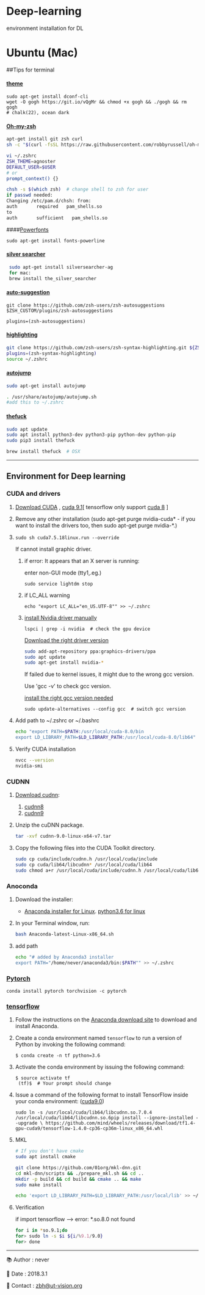 # Deep-learning
environment installation for DL

# Ubuntu (Mac)



##Tips for terminal

#### [theme](https://github.com/Mayccoll/Gogh)

```Sh
sudo apt-get install dconf-cli
wget -O gogh https://git.io/vQgMr && chmod +x gogh && ./gogh && rm gogh
# chalk(22), ocean dark
```

#### [Oh-my-zsh](https://github.com/robbyrussell/oh-my-zsh)

```sh
apt-get install git zsh curl
sh -c "$(curl -fsSL https://raw.githubusercontent.com/robbyrussell/oh-my-zsh/master/tools/install.sh)"

vi ~/.zshrc
ZSH_THEME=agnoster
DEFAULT_USER=$USER
# or
prompt_context() {}
```

```Bash
chsh -s $(which zsh)  # change shell to zsh for user
if passwd needed:
Changing /etc/pam.d/chsh: from:
auth       required   pam_shells.so
to
auth       sufficient   pam_shells.so
```

####[Powerfonts](https://github.com/powerline/fonts)

```Sh
sudo apt-get install fonts-powerline
```

#### [silver searcher](https://github.com/ggreer/the_silver_searcher)

```sh
 sudo apt-get install silversearcher-ag
 for mac:
 brew install the_silver_searcher
```

#### [auto-suggestion](https://github.com/zsh-users/zsh-autosuggestions)

```Sh
git clone https://github.com/zsh-users/zsh-autosuggestions $ZSH_CUSTOM/plugins/zsh-autosuggestions

plugins=(zsh-autosuggestions) 
```

#### [highlighting](https://github.com/zsh-users/zsh-syntax-highlighting/blob/master/INSTALL.md)

```sh
git clone https://github.com/zsh-users/zsh-syntax-highlighting.git ${ZSH_CUSTOM:-~/.oh-my-zsh/custom}/plugins/zsh-syntax-highlighting
plugins=(zsh-syntax-highlighting)
source ~/.zshrc
```

#### [autojump](https://github.com/wting/autojump)

```sh
sudo apt-get install autojump

. /usr/share/autojump/autojump.sh
#add this to ~/.zshrc
```

#### [thefuck](https://github.com/nvbn/thefuck)

```sh
sudo apt update
sudo apt install python3-dev python3-pip python-dev python-pip
sudo pip3 install thefuck
```

```sh
brew install thefuck  # OSX
```



-----



## Environment for Deep learning



### CUDA and drivers

1. [Download CUDA](https://developer.nvidia.com/cuda-downloads) , [cuda 9.1](https://developer.nvidia.com/compute/cuda/9.1/Prod/local_installers/cuda_9.1.85_387.26_linux)[ tensorflow only support [cuda 8](https://developer.nvidia.com/compute/cuda/8.0/Prod2/local_installers/cuda_8.0.61_375.26_linux-run)  ]

2. Remove any other installation (sudo apt-get purge nvidia-cuda* - if you want to install the drivers too, then sudo apt-get purge nvidia-*.)

3. ```
   sudo sh cuda7.5.18linux.run --override
   ```

   If cannot install graphic driver.

   1. if error: It appears that an X server is running:

      enter non-GUI mode (tty1,.eg.)

      ```
      sudo service lightdm stop
      ```

   2. if LC_ALL warning

      ```
      echo "export LC_ALL="en_US.UTF-8"" >> ~/.zshrc
      ```

   3. [install Nvidia driver manually](https://askubuntu.com/questions/851069/latest-nvidia-driver-on-ubuntu-16-04)

      ```
      lspci | grep -i nvidia  # check the gpu device
      ```

      [Download the right driver version](http://www.nvidia.com/Download/index.aspx?lang=en-us)

      ```Bash
      sudo add-apt-repository ppa:graphics-drivers/ppa
      sudo apt update
      sudo apt-get install nvidia-*
      ```

      If failed due to kernel issues, it might due to the wrong gcc version.

      Use 'gcc -v' to check gcc version.

      [install the right gcc version needed](https://gist.github.com/application2000/73fd6f4bf1be6600a2cf9f56315a2d91)

      ```
      sudo update-alternatives --config gcc  # switch gcc version
      ```

4. Add path to ~/.zshrc or ~/.bashrc

   ```sh
   echo "export PATH=$PATH:/usr/local/cuda-8.0/bin
   export LD_LIBRARY_PATH=$LD_LIBRARY_PATH:/usr/local/cuda-8.0/lib64" >> ~/.zshrc
   ```

5. Verify CUDA installation

   ```sh
   nvcc --version 
   nvidia-smi
   ```

### CUDNN

1. [Download cudnn](https://developer.nvidia.com/cudnn):

   1. [cudnn8](https://www.dropbox.com/s/8d77zlu6l13ueop/cudnn-8.0-linux-x64-v7.1.tar?dl=0)
   2. [cudnn9](https://www.dropbox.com/s/twhhs5xwv5wu3l7/cudnn-9.0-linux-x64-v7.tar?dl=0)

2. Unzip the cuDNN package.

   ```Bash
   tar -xvf cudnn-9.0-linux-x64-v7.tar
   ```

3. Copy the following files into the CUDA Toolkit directory.

   ```bash
   sudo cp cuda/include/cudnn.h /usr/local/cuda/include
   sudo cp cuda/lib64/libcudnn* /usr/local/cuda/lib64
   sudo chmod a+r /usr/local/cuda/include/cudnn.h /usr/local/cuda/lib64/libcudnn*
   ```




### Anoconda

1. Download the installer:

   - [Anaconda installer for Linux](https://www.anaconda.com/download/).  [python3.6 for linux](https://repo.continuum.io/archive/Anaconda3-5.1.0-Linux-x86_64.sh)

2. In your Terminal window, run:

   ```Bash
   bash Anaconda-latest-Linux-x86_64.sh
   ```

3. add path

   ```bash
   echo "# added by Anaconda3 installer
   export PATH="/home/never/anaconda3/bin:$PATH"" >> ~/.zshrc
   ```

### [Pytorch](http://pytorch.org)

```
conda install pytorch torchvision -c pytorch
```



### [tensorflow](https://www.tensorflow.org/install/install_linux#InstallingAnaconda)

1. Follow the instructions on the [Anaconda download site](https://www.continuum.io/downloads) to download and install Anaconda.

2. Create a conda environment named `tensorflow` to run a version of Python by invoking the following command:

   ```
   $ conda create -n tf python=3.6
   ```

3. Activate the conda environment by issuing the following command:

   ```
   $ source activate tf
    (tf)$  # Your prompt should change 
   ```

4. Issue a command of the following format to install TensorFlow inside your conda environment: ([cuda9.0](https://github.com/mind/wheels/releases/tag/tf1.4-gpu-cuda9))

   ```
   sudo ln -s /usr/local/cuda/lib64/libcudnn.so.7.0.4 /usr/local/cuda/lib64/libcudnn.so.6pip install --ignore-installed --upgrade \ https://github.com/mind/wheels/releases/download/tf1.4-gpu-cuda9/tensorflow-1.4.0-cp36-cp36m-linux_x86_64.whl
   ```

5. MKL

   ```Bash
   # If you don't have cmake
   sudo apt install cmake

   git clone https://github.com/01org/mkl-dnn.git
   cd mkl-dnn/scripts && ./prepare_mkl.sh && cd ..
   mkdir -p build && cd build && cmake .. && make
   sudo make install

   echo 'export LD_LIBRARY_PATH=$LD_LIBRARY_PATH:/usr/local/lib' >> ~/.bashrc
   ```

6. Verification 

   if import tensorflow —> error: *.so.8.0 not found

   ```Bash
   for i in *so.9.1;do
   for> sudo ln -s $i ${i/%9.1/9.0}
   for> done
   ```




------

📚 Author : never

📅 Date : 2018.3.1

📧 Contact : zbh@ut-vision.org
